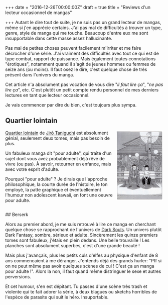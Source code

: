 +++
date = "2016-12-26T00:00:00Z"
draft = true
title = "Reviews d'un lecteur occasionnel de mangas"

+++
Autant le dire tout de suite, je ne suis pas un grand lecteur de mangas, même si j'en apprécie certains. J'ai pas mal de difficultés à trouver un type, genre, style de manga qui me touche. Beaucoup d'entre eux me sont insupportable dans cette masse assez hallucinante.

Pas mal de petites choses peuvent facilement m'irriter et me faire décrocher d'une série. J'ai vraiment des difficultés avec tout ce qui est de type combat, rapport de puissance. Mais également toutes connotations "érotiques", notamment quand il s'agit de jeunes hommes ou femmes de seize ans (ou moins). Il faut osez le dire, c'est quelque chose de très présent dans l'univers du manga.

Cet article n'a absolument pas vocation de vous dire "*il faut lire ça*", "*ne pas lire ça*", etc. C'est plutôt un petit compte rendu personnel de mes derniers lectures en tant que lecteur occasionnel.

Je vais commencer par dire du bien, c'est toujours plus sympa.

## Quartier lointain

<img width="30%" style="margin-left:10px;float:right" src="/images/posts/quartier_lointain_planches_01.jpg" />

[Quartier lointain](https://fr.wikipedia.org/wiki/Quartier_lointain) de [Jirō Taniguchi](https://fr.wikipedia.org/wiki/Jir%C5%8D_Taniguchi) est absolument génial, seulement deux tomes, mais pas besoin de plus.

Un fabuleux manga dit "pour adulte", qui traîte d'un sujet dont vous avez probablement déjà rêvé de vivre (ou pas). À savoir, retourner en enfance, mais avec votre esprit d'adulte.

Pourquoi "pour adulte" ? Je dirais que l'approche philosophique, la courte durée de l'histoire, le ton employé, la patte graphique et éventuellement l'humour non adolescent kawaii, en font une oeuvre pour adulte.

<div style="clear: both"></div>

## Berserk

Alors au premier abord, je me suis retrouvé à lire ce manga en cherchant quelque chose se rapprochant de l'univers de [Dark Souls](https://en.wikipedia.org/wiki/Dark_Souls). Un univers plutôt Dark Fantasy, sombre, sérieux et adulte. Sincèrement les quinze premiers tomes sont fabuleux, j'étais en plein dedans. Une belle trouvaille ! Les planches sont absolument superbes, c'est d'une grande beauté !

Mais plus j'avançais, plus les petits culs d'elfes au physique d'enfant de 8 ans commencaient à me déranger. J'entends déjà des grands hurler: "Pff si on ne peut même pas avoir quelques scènes de cul ! C'est ça un manga pour adulte !". Alors la non, il faut quand même distringuer le sexe et autres perversions.

Et cet humour, s'en est dépitant. Tu passes d'une scène très trash et violente qui te fait adorer la série, à deux blagues ou sketchs horribles de l'espèce de parasite qui suit le héro. Insuportable.
